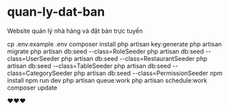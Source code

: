 # quan-ly-dat-ban
 Website quản lý nhà hàng và đặt bàn trực tuyến

cp .env.example .env
composer install
php artisan key:generate
php artisan migrate
php artisan db:seed --class=RoleSeeder
php artisan db:seed --class=UserSeeder
php artisan db:seed --class=RestaurantSeeder
php artisan db:seed --class=TableSeeder
php artisan db:seed --class=CategorySeeder
php artisan db:seed --class=PermissionSeeder
npm install
npm run dev
php artisan queue:work
php artisan schedule:work
composer update

❤️❤️❤️